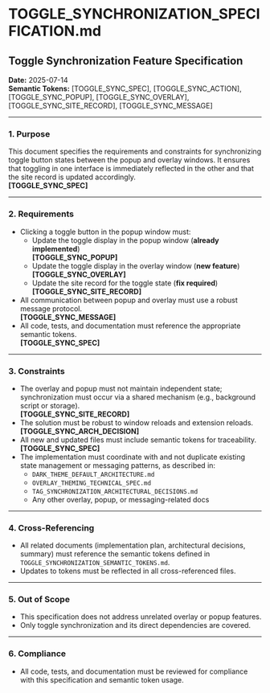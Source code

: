 # TOGGLE_SYNCHRONIZATION_SPECIFICATION.md

## Toggle Synchronization Feature Specification

**Date:** 2025-07-14  
**Semantic Tokens:** [TOGGLE_SYNC_SPEC], [TOGGLE_SYNC_ACTION], [TOGGLE_SYNC_POPUP], [TOGGLE_SYNC_OVERLAY], [TOGGLE_SYNC_SITE_RECORD], [TOGGLE_SYNC_MESSAGE]

---

### 1. Purpose
This document specifies the requirements and constraints for synchronizing toggle button states between the popup and overlay windows. It ensures that toggling in one interface is immediately reflected in the other and that the site record is updated accordingly.  
**[TOGGLE_SYNC_SPEC]**

---

### 2. Requirements
- Clicking a toggle button in the popup window must:
  - Update the toggle display in the popup window (**already implemented**)  
    **[TOGGLE_SYNC_POPUP]**
  - Update the toggle display in the overlay window (**new feature**)  
    **[TOGGLE_SYNC_OVERLAY]**
  - Update the site record for the toggle state (**fix required**)  
    **[TOGGLE_SYNC_SITE_RECORD]**
- All communication between popup and overlay must use a robust message protocol.  
  **[TOGGLE_SYNC_MESSAGE]**
- All code, tests, and documentation must reference the appropriate semantic tokens.  
  **[TOGGLE_SYNC_SPEC]**

---

### 3. Constraints
- The overlay and popup must not maintain independent state; synchronization must occur via a shared mechanism (e.g., background script or storage).  
  **[TOGGLE_SYNC_SITE_RECORD]**
- The solution must be robust to window reloads and extension reloads.  
  **[TOGGLE_SYNC_ARCH_DECISION]**
- All new and updated files must include semantic tokens for traceability.  
  **[TOGGLE_SYNC_SPEC]**
- The implementation must coordinate with and not duplicate existing state management or messaging patterns, as described in:
  - `DARK_THEME_DEFAULT_ARCHITECTURE.md`
  - `OVERLAY_THEMING_TECHNICAL_SPEC.md`
  - `TAG_SYNCHRONIZATION_ARCHITECTURAL_DECISIONS.md`
  - Any other overlay, popup, or messaging-related docs

---

### 4. Cross-Referencing
- All related documents (implementation plan, architectural decisions, summary) must reference the semantic tokens defined in `TOGGLE_SYNCHRONIZATION_SEMANTIC_TOKENS.md`.
- Updates to tokens must be reflected in all cross-referenced files.

---

### 5. Out of Scope
- This specification does not address unrelated overlay or popup features.
- Only toggle synchronization and its direct dependencies are covered.

---

### 6. Compliance
- All code, tests, and documentation must be reviewed for compliance with this specification and semantic token usage. 